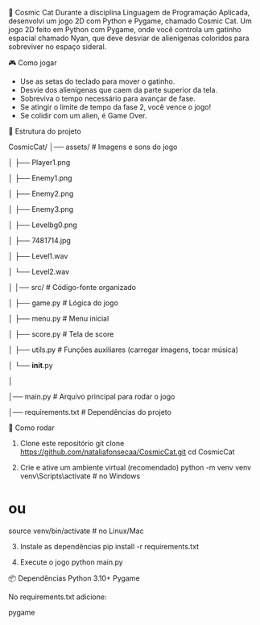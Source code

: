 🌌 Cosmic Cat
Durante a disciplina Linguagem de Programação Aplicada, desenvolvi um jogo 2D com Python e Pygame, chamado Cosmic Cat. Um jogo 2D feito em Python com Pygame, onde você controla um gatinho espacial chamado Nyan, que deve desviar de alienígenas coloridos para sobreviver no espaço sideral.

🎮 Como jogar
- Use as setas do teclado para mover o gatinho.
- Desvie dos alienígenas que caem da parte superior da tela.
- Sobreviva o tempo necessário para avançar de fase.
- Se atingir o limite de tempo da fase 2, você vence o jogo!
- Se colidir com um alien, é Game Over.

📂 Estrutura do projeto

CosmicCat/
│── assets/              # Imagens e sons do jogo

│   ├── Player1.png

│   ├── Enemy1.png

│   ├── Enemy2.png

│   ├── Enemy3.png

│   ├── Levelbg0.png

│   ├── 7481714.jpg

│   ├── Level1.wav

│   └── Level2.wav

│
│── src/                 # Código-fonte organizado

│   ├── game.py          # Lógica do jogo

│   ├── menu.py          # Menu inicial

│   ├── score.py         # Tela de score

│   ├── utils.py         # Funções auxiliares (carregar imagens, tocar música)

│   └── __init__.py

│

│── main.py              # Arquivo principal para rodar o jogo

│── requirements.txt     # Dependências do projeto


🚀 Como rodar
1. Clone este repositório
git clone https://github.com/nataliafonsecaa/CosmicCat.git
cd CosmicCat

2. Crie e ative um ambiente virtual (recomendado)
python -m venv venv
venv\Scripts\activate   # no Windows
# ou
source venv/bin/activate  # no Linux/Mac

3. Instale as dependências
pip install -r requirements.txt

4. Execute o jogo
python main.py

📦 Dependências
Python 3.10+
Pygame

No requirements.txt adicione:

pygame


